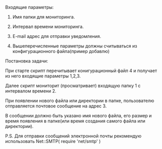 Входящие параметры:

1. Имя папки для мониторинга.

2. Интервал времени мониторинга.

3. E-mail адрес для отправки уведомления.

4. Вышеперечисленные параметры должны считываться из конфигурационного файла(пример добавлю)

Постановка задачи:

При старте скрипт перечитывает конигурационный файл 4 и получает из него входящие параметры 1,2,3.

Далее скрипт мониторит (просматривает) входящую папку 1 с интервалом времени 2.

При появлении нового файла или директории в папке, пользователю отправляется почтовое сообщение на адрес 3.

В сообщении должно быть указано имя нового файла, его размер и время появления в папке(или время создания самого файла или директории).


P.S.
Для отправки сообщений электронной почты рекомендую использовать Net::SMTP( require 'net/smtp' )
